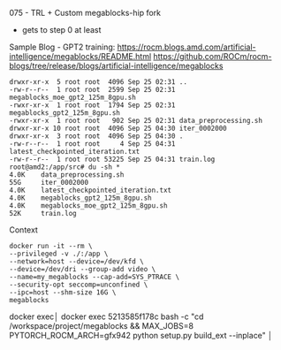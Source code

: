 075 - TRL + Custom megablocks-hip fork
- gets to step 0 at least


Sample Blog - GPT2 training:
https://rocm.blogs.amd.com/artificial-intelligence/megablocks/README.html
https://github.com/ROCm/rocm-blogs/tree/release/blogs/artificial-intelligence/megablocks


```
drwxr-xr-x  5 root root  4096 Sep 25 02:31 ..
-rw-r--r--  1 root root  2599 Sep 25 02:31 megablocks_moe_gpt2_125m_8gpu.sh
-rwxr-xr-x  1 root root  1794 Sep 25 02:31 megablocks_gpt2_125m_8gpu.sh
-rwxr-xr-x  1 root root   902 Sep 25 02:31 data_preprocessing.sh
drwxr-xr-x 10 root root  4096 Sep 25 04:30 iter_0002000
drwxr-xr-x  3 root root  4096 Sep 25 04:30 .
-rw-r--r--  1 root root     4 Sep 25 04:31 latest_checkpointed_iteration.txt
-rw-r--r--  1 root root 53225 Sep 25 04:31 train.log
root@amd2:/app/src# du -sh *
4.0K    data_preprocessing.sh
55G     iter_0002000
4.0K    latest_checkpointed_iteration.txt
4.0K    megablocks_gpt2_125m_8gpu.sh
4.0K    megablocks_moe_gpt2_125m_8gpu.sh
52K     train.log

```

Context
```
docker run -it --rm \
--privileged -v ./:/app \
--network=host --device=/dev/kfd \
--device=/dev/dri --group-add video \
--name=my_megablocks --cap-add=SYS_PTRACE \
--security-opt seccomp=unconfined \
--ipc=host --shm-size 16G \
megablocks
```


docker exec│   docker exec 5213585f178c bash -c "cd /workspace/project/megablocks && MAX_JOBS=8 PYTORCH_ROCM_ARCH=gfx942 python setup.py build_ext --inplace"                         │

